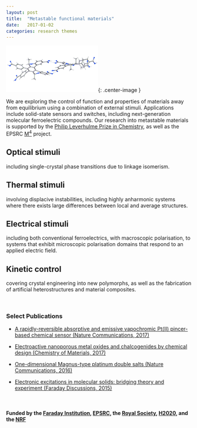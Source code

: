 ```yaml
---
layout: post
title:  "Metastable functional materials"
date:   2017-01-02 
categories: research themes
---
```


![](/gifs/helix.gif){: .center-image }


We are exploring the control of function and properties of materials away from equilibrium using a combination of external stimuli. 
Applications include solid-state sensors and switches, including next-generation molecular ferroelectric compounds.
Our research into metastable materials is supported by the [Philip Leverhulme Prize in Chemistry](https://www.leverhulme.ac.uk/funding/grant-schemes/philip-leverhulme-prizes), as well as the 
EPSRC [M<sup>4</sup>](http://www.metastable-materials.org.uk) project.

## Optical stimuli
including single-crystal phase transitions due to linkage isomerism.

## Thermal stimuli
involving displacive instabilities, including highly anharmonic systems where there exists large differences between local and average structures.

## Electrical stimuli
including both conventional ferroelectrics, with macroscopic polarisation, to systems that exhibit microscopic polarisation domains that respond to an applied electric field. 

## Kinetic control
covering crystal engineering into new polymorphs, as well as the fabrication of 
artificial heterostructures and material composites.

<br>

### Select Publications

- [A rapidly-reversible absorptive and emissive vapochromic Pt(II) pincer-based chemical sensor (Nature Communications, 2017)](https://www.nature.com/articles/s41467-017-01941-2)

- [Electroactive nanoporous metal oxides and chalcogenides by chemical design (Chemistry of Materials, 2017)](http://pubs.acs.org/doi/abs/10.1021/acs.chemmater.7b00464)

- [One-dimensional Magnus-type platinum double salts (Nature Communications, 2016)](http://www.nature.com/doifinder/10.1038/ncomms11950)

- [Electronic excitations in molecular solids: bridging theory and experiment (Faraday Discussions, 2015)](http://dx.doi.org/10.1039/c4fd00168k)

<br>

#### Funded by the [Faraday Institution](https://faraday.ac.uk),  [EPSRC](http://gow.epsrc.ac.uk/NGBOViewPerson.aspx?PersonId=-250227), the [Royal Society](https://royalsociety.org/grants-schemes-awards/grants/university-research/), [H2020](https://ec.europa.eu/programmes/horizon2020/), and the [NRF](http://www.nrf.re.kr)